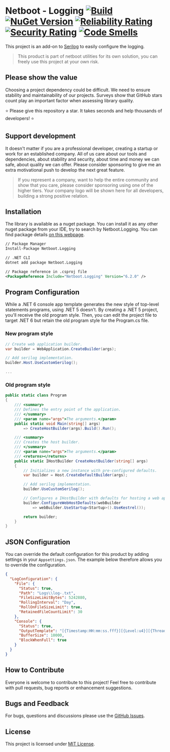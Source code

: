 # Netboot - Logging [![Build](https://github.com/NetbootCommunity/Netboot-Logging/actions/workflows/build.yml/badge.svg)](https://github.com/NetbootCommunity/Netboot-Logging/actions/workflows/build.yml) [![NuGet Version](http://img.shields.io/nuget/v/Netboot.Logging.svg?style=flat)](https://www.nuget.org/packages/Netboot.Logging/)  [![Reliability Rating](https://sonarqube.netboot.fr/api/project_badges/measure?project=netboot_logging&metric=reliability_rating)](https://sonarqube.netboot.fr/dashboard?id=netboot_logging) [![Security Rating](https://sonarqube.netboot.fr/api/project_badges/measure?project=netboot_logging&metric=security_rating)](https://sonarqube.netboot.fr/dashboard?id=netboot_logging) [![Code Smells](https://sonarqube.netboot.fr/api/project_badges/measure?project=netboot_logging&metric=code_smells)](https://sonarqube.netboot.fr/dashboard?id=netboot_logging)

This project is an add-on to [Serilog](https://serilog.net) to easily configure the logging.

> This product is part of netboot utilities for its own solution, you can freely use this project at your own risk.

## Please show the value

Choosing a project dependency could be difficult. We need to ensure stability and maintainability of our projects.
Surveys show that GitHub stars count play an important factor when assessing library quality.

⭐ Please give this repository a star. It takes seconds and help thousands of developers! ⭐

## Support development

It doesn't matter if you are a professional developer, creating a startup or work for an established company.
All of us care about our tools and dependencies, about stability and security, about time and money we can safe, about quality we can offer.
Please consider sponsoring to give me an extra motivational push to develop the next great feature.

> If you represent a company, want to help the entire community and show that you care, please consider sponsoring using one of the higher tiers.
Your company logo will be shown here for all developers, building a strong positive relation.

## Installation

The library is available as a nuget package. You can install it as any other nuget package from your IDE, try to search by Netboot.Logging.
You can find package details [on this webpage](https://www.nuget.org/packages/Netboot.Logging).

```xml
// Package Manager
Install-Package Netboot.Logging

// .NET CLI
dotnet add package Netboot.Logging

// Package reference in .csproj file
<PackageReference Include="Netboot.Logging" Version="6.2.0" />
```

## Program Configuration

While a .NET 6 console app template generates the new style of top-level statements programs, using .NET 5 doesn't.
By creating a .NET 5 project, you'll receive the old program style.
Then, you can edit the project file to target .NET 6 but retain the old program style for the Program.cs file.

### New program style

```csharp
// Create web application builder.
var builder = WebApplication.CreateBuilder(args);

// Add serilog implementation.
builder.Host.UseCustomSerilog();

...
```

### Old program style

```csharp
public static class Program
{
    /// <summary>
    /// Defines the entry point of the application.
    /// </summary>
    /// <param name="args">The arguments.</param>
    public static void Main(string[] args)
        => CreateHostBuilder(args).Build().Run();

    /// <summary>
    /// Creates the host builder.
    /// </summary>
    /// <param name="args">The arguments.</param>
    /// <returns></returns>
    public static IHostBuilder CreateHostBuilder(string[] args)
    {
        // Initializes a new instance with pre-configured defaults.
        var builder = Host.CreateDefaultBuilder(args);

        // Add serilog implementation.
        builder.UseCustomSerilog();

        // Configures a IHostBuilder with defaults for hosting a web app.
        builder.ConfigureWebHostDefaults(webBuilder
            => webBuilder.UseStartup<Startup>().UseKestrel());

        return builder;
    }
}
```

## JSON Configuration

You can override the default configuration for this product by adding settings in your `Appsettings.json`.
The example below therefore allows you to override the configuration.

```json
{
  "LogConfiguration": {
    "File": {
      "Status": true,
      "Path": "Logs\\log-.txt",
      "FileSizeLimitBytes": 5242880,
      "RollingInterval": "Day",
      "RollOnFileSizeLimit": true,
      "RetainedFileCountLimit": 30
    },
    "Console": {
      "Status": true,
      "OutputTemplate": "[{Timestamp:HH:mm:ss.fff}][{Level:u4}][{ThreadId}][{SourceContext}] {Message}{NewLine}{Exception}",
      "BufferSize": 10000,
      "BlockWhenFull": true
    }
  }
}
```

## How to Contribute

Everyone is welcome to contribute to this project! Feel free to contribute with pull requests, bug reports or enhancement suggestions.

## Bugs and Feedback

For bugs, questions and discussions please use the [GitHub Issues](https://github.com/NetbootCommunity/Netboot-Logging/issues).

## License

This project is licensed under [MIT License](https://github.com/NetbootCommunity/Netboot-Logging/blob/main/LICENSE).
